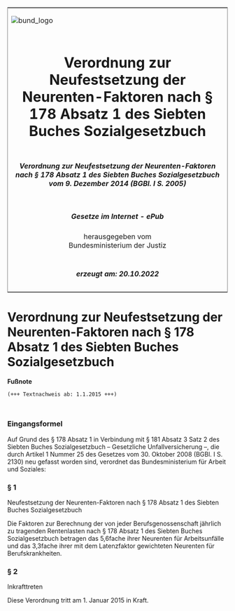 <span id="DECKBLATT.html"></span>

<table border="0" frame="border" width="100%">

<tr valign="top">

<td align="left">

![bund\_logo](BfJ_2021_Web_de_de.gif)

</td>

<td align="right">

 

</td>

</tr>

<tr align="center" valign="middle">

<td colspan="2">

# Verordnung zur Neufestsetzung der Neurenten-Faktoren nach § 178 Absatz 1 des Siebten Buches Sozialgesetzbuch

</td>

</tr>

<tr align="center" valign="middle">

<td colspan="2">

##### Verordnung zur Neufestsetzung der Neurenten-Faktoren nach § 178 Absatz 1 des Siebten Buches Sozialgesetzbuch vom 9. Dezember 2014 (BGBl. I S. 2005)

</td>

</tr>

<tr align="center" valign="middle">

<td colspan="2">

  
  

##### Gesetze im Internet - ePub  
  
herausgegeben vom  
Bundesministerium der Justiz

</td>

</tr>

<tr align="center" valign="bottom">

<td colspan="2">

  
  

##### erzeugt am: 20.10.2022

</td>

</tr>

</table>

<span id="BJNR200500014.html"></span>

# Verordnung zur Neufestsetzung der Neurenten-Faktoren nach § 178 Absatz 1 des Siebten Buches Sozialgesetzbuch

<div>

  
**Fußnote**

<div class="jnhtml">

<div>

<div class="jurAbsatz">

  

``` 
(+++ Textnachweis ab: 1.1.2015 +++)

 
```

</div>

</div>

</div>

</div>

<span id="BJNR200500014BJNE000100000.html"></span>

### Eingangsformel  

<div>

<div class="jnhtml">

<div>

<div class="jurAbsatz">

Auf Grund des § 178 Absatz 1 in Verbindung mit § 181 Absatz 3 Satz 2 des
Siebten Buches Sozialgesetzbuch – Gesetzliche Unfallversicherung –, die
durch Artikel 1 Nummer 25 des Gesetzes vom 30. Oktober 2008 (BGBl. I S.
2130) neu gefasst worden sind, verordnet das Bundesministerium für
Arbeit und Soziales:

</div>

</div>

</div>

</div>

<span id="BJNR200500014BJNE000200000.html"></span>

### § 1  
Neufestsetzung der Neurenten-Faktoren nach § 178 Absatz 1 des Siebten Buches Sozialgesetzbuch

<div>

<div class="jnhtml">

<div>

<div class="jurAbsatz">

Die Faktoren zur Berechnung der von jeder Berufsgenossenschaft jährlich
zu tragenden Rentenlasten nach § 178 Absatz 1 des Siebten Buches
Sozialgesetzbuch betragen das 5,6fache ihrer Neurenten für
Arbeitsunfälle und das 3,3fache ihrer mit dem Latenzfaktor gewichteten
Neurenten für Berufskrankheiten.

</div>

</div>

</div>

</div>

<span id="BJNR200500014BJNE000300000.html"></span>

### § 2  
Inkrafttreten

<div>

<div class="jnhtml">

<div>

<div class="jurAbsatz">

Diese Verordnung tritt am 1. Januar 2015 in Kraft.

</div>

</div>

</div>

</div>
